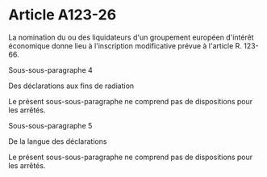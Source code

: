 # Article A123-26

La nomination du ou des liquidateurs d'un groupement européen d'intérêt économique donne lieu à l'inscription modificative prévue à l'article R. 123-66.

Sous-sous-paragraphe 4

Des déclarations aux fins de radiation

Le présent sous-sous-paragraphe ne comprend pas de dispositions pour les arrêtés.

Sous-sous-paragraphe 5

De la langue des déclarations

Le présent sous-sous-paragraphe ne comprend pas de dispositions pour les arrêtés.
